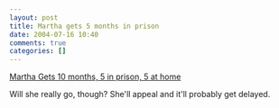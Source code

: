 ```yaml
---
layout: post
title: Martha gets 5 months in prison
date: 2004-07-16 10:40
comments: true
categories: []
---
```

<a href="http://story.news.yahoo.com/news?tmpl=story&cid=568&e=1&u=/nm/20040716/bs_nm/crime_marthastewart_dc">Martha Gets 10 months, 5 in prison, 5 at home</a>

Will she really go, though? She'll appeal and it'll probably get delayed.
